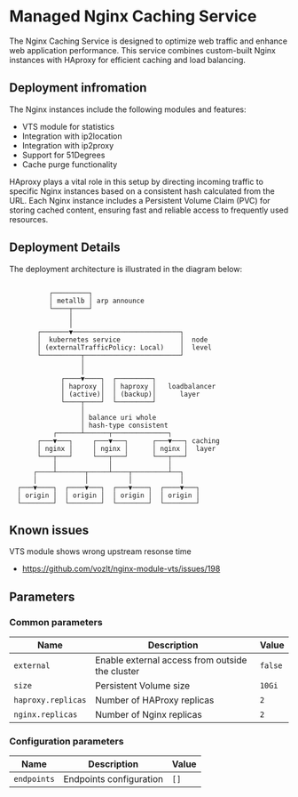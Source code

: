 # Managed Nginx Caching Service

The Nginx Caching Service is designed to optimize web traffic and enhance web application performance. This service combines custom-built Nginx instances with HAproxy for efficient caching and load balancing.

## Deployment infromation

The Nginx instances include the following modules and features:

- VTS module for statistics
- Integration with ip2location
- Integration with ip2proxy
- Support for 51Degrees
- Cache purge functionality

HAproxy plays a vital role in this setup by directing incoming traffic to specific Nginx instances based on a consistent hash calculated from the URL. Each Nginx instance includes a Persistent Volume Claim (PVC) for storing cached content, ensuring fast and reliable access to frequently used resources.

## Deployment Details

The deployment architecture is illustrated in the diagram below:

```

          ┌─────────┐
          │ metallb │ arp announce
          └────┬────┘
               │
               │
       ┌───────▼───────────────────────────┐
       │  kubernetes service               │  node
       │ (externalTrafficPolicy: Local)    │  level
       └──────────┬────────────────────────┘
                  │
                  │
             ┌────▼────┐  ┌─────────┐
             │ haproxy │  │ haproxy │   loadbalancer
             │ (active)│  │ (backup)│      layer
             └────┬────┘  └─────────┘
                  │
                  │ balance uri whole
                  │ hash-type consistent
           ┌──────┴──────┬──────────────┐
       ┌───▼───┐     ┌───▼───┐      ┌───▼───┐ caching
       │ nginx │     │ nginx │      │ nginx │  layer
       └───┬───┘     └───┬───┘      └───┬───┘
           │             │              │
      ┌────┴───────┬─────┴────┬─────────┴──┐
      │            │          │            │
  ┌───▼────┐  ┌────▼───┐  ┌───▼────┐  ┌────▼───┐
  │ origin │  │ origin │  │ origin │  │ origin │
  └────────┘  └────────┘  └────────┘  └────────┘

```

## Known issues

VTS module shows wrong upstream resonse time
- https://github.com/vozlt/nginx-module-vts/issues/198

## Parameters

### Common parameters

| Name               | Description                                     | Value   |
| ------------------ | ----------------------------------------------- | ------- |
| `external`         | Enable external access from outside the cluster | `false` |
| `size`             | Persistent Volume size                          | `10Gi`  |
| `haproxy.replicas` | Number of HAProxy replicas                      | `2`     |
| `nginx.replicas`   | Number of Nginx replicas                        | `2`     |

### Configuration parameters

| Name        | Description             | Value |
| ----------- | ----------------------- | ----- |
| `endpoints` | Endpoints configuration | `[]`  |
